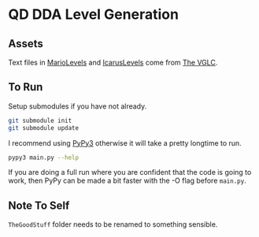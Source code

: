 # QD DDA Level Generation

## Assets

Text files in [MarioLevels](./MarioLevels) and [IcarusLevels](./IcarusLevels) come from [The VGLC](https://github.com/TheVGLC/TheVGLC).

## To Run

Setup submodules if you have not already.

```bash
git submodule init
git submodule update
```

I recommend using [PyPy3](https://www.pypy.org/) otherwise it will take a pretty longtime to run.

```bash
pypy3 main.py --help
```

If you are doing a full run where you are confident that the code is going to work, then PyPy can be made a bit faster with the -O flag before `main.py`.

## Note To Self

`TheGoodStuff` folder needs to be renamed to something sensible. 